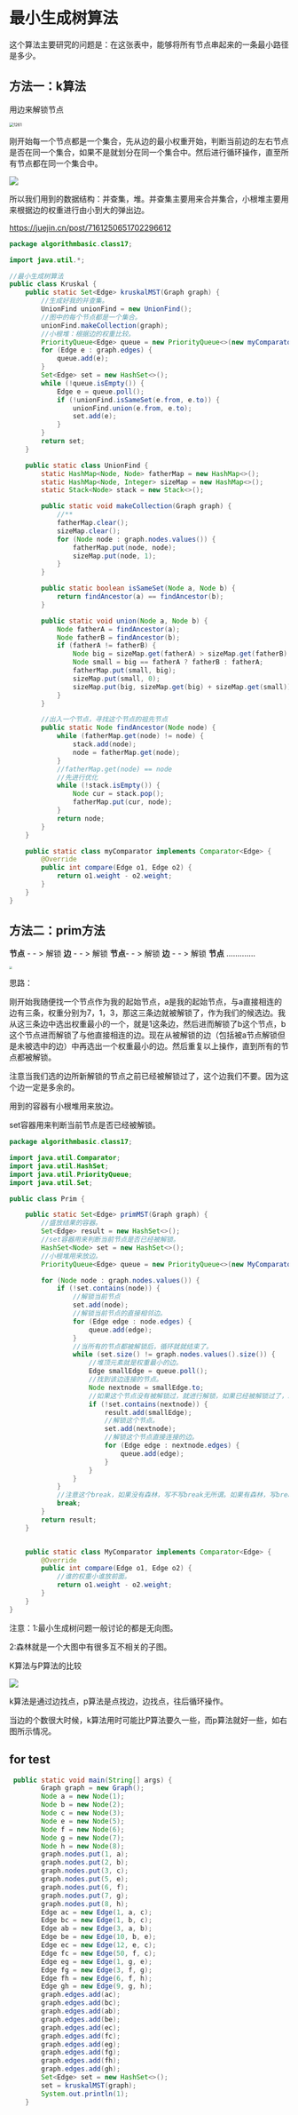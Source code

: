 

# 最小生成树算法

这个算法主要研究的问题是：在这张表中，能够将所有节点串起来的一条最小路径是多少。



## 方法一：k算法

用边来解锁节点

<img src="D:/%E4%BD%A0%E5%A5%BDJava/1261.png" alt="1261" style="zoom:50%;" />

刚开始每一个节点都是一个集合，先从边的最小权重开始，判断当前边的左右节点是否在同一个集合，如果不是就划分在同一个集合中。然后进行循环操作，直至所有节点都在同一个集合中。

![](D:/%E4%BD%A0%E5%A5%BDJava/1262.png)

所以我们用到的数据结构：并查集，堆。并查集主要用来合并集合，小根堆主要用来根据边的权重进行由小到大的弹出边。

https://juejin.cn/post/7161250651702296612

```java
package algorithmbasic.class17;

import java.util.*;

//最小生成树算法
public class Kruskal {
    public static Set<Edge> kruskalMST(Graph graph) {
        //生成好我的并查集。
        UnionFind unionFind = new UnionFind();
        //图中的每个节点都是一个集合。
        unionFind.makeCollection(graph);
        //小根堆：根据边的权重比较。
        PriorityQueue<Edge> queue = new PriorityQueue<>(new myComparator());
        for (Edge e : graph.edges) {
            queue.add(e);
        }
        Set<Edge> set = new HashSet<>();
        while (!queue.isEmpty()) {
            Edge e = queue.poll();
            if (!unionFind.isSameSet(e.from, e.to)) {
                unionFind.union(e.from, e.to);
                set.add(e);
            }
        }
        return set;
    }

    public static class UnionFind {
        static HashMap<Node, Node> fatherMap = new HashMap<>();
        static HashMap<Node, Integer> sizeMap = new HashMap<>();
        static Stack<Node> stack = new Stack<>();

        public static void makeCollection(Graph graph) {
            //**
            fatherMap.clear();
            sizeMap.clear();
            for (Node node : graph.nodes.values()) {
                fatherMap.put(node, node);
                sizeMap.put(node, 1);
            }
        }

        public static boolean isSameSet(Node a, Node b) {
            return findAncestor(a) == findAncestor(b);
        }

        public static void union(Node a, Node b) {
            Node fatherA = findAncestor(a);
            Node fatherB = findAncestor(b);
            if (fatherA != fatherB) {
                Node big = sizeMap.get(fatherA) > sizeMap.get(fatherB) ? fatherA : fatherB;
                Node small = big == fatherA ? fatherB : fatherA;
                fatherMap.put(small, big);
                sizeMap.put(small, 0);
                sizeMap.put(big, sizeMap.get(big) + sizeMap.get(small));
            }
        }

        //出入一个节点，寻找这个节点的祖先节点
        public static Node findAncestor(Node node) {
            while (fatherMap.get(node) != node) {
                stack.add(node);
                node = fatherMap.get(node);
            }
            //fatherMap.get(node) == node
            //先进行优化
            while (!stack.isEmpty()) {
                Node cur = stack.pop();
                fatherMap.put(cur, node);
            }
            return node;
        }
    }

    public static class myComparator implements Comparator<Edge> {
        @Override
        public int compare(Edge o1, Edge o2) {
            return o1.weight - o2.weight;
        }
    }
}
```



## 方法二：prim方法

**节点** -  -  > 解锁 **边** -  -  > 解锁  **节点**-  -  > 解锁 **边** -  -  > 解锁  **节点** .............

<img src="D:/%E4%BD%A0%E5%A5%BDJava/1298.png" style="zoom:30%;" />



思路：

刚开始我随便找一个节点作为我的起始节点，a是我的起始节点，与a直接相连的边有三条，权重分别为7，1，3，那这三条边就被解锁了，作为我们的候选边。我从这三条边中选出权重最小的一个，就是1这条边，然后进而解锁了b这个节点，b这个节点进而解锁了与他直接相连的边。现在从被解锁的边（包括被a节点解锁但是未被选中的边）中再选出一个权重最小的边。然后重复以上操作，直到所有的节点都被解锁。

注意当我们选的边所新解锁的节点之前已经被解锁过了，这个边我们不要。因为这个边一定是多余的。



用到的容器有小根堆用来放边。

set容器用来判断当前节点是否已经被解锁。



```java
package algorithmbasic.class17;

import java.util.Comparator;
import java.util.HashSet;
import java.util.PriorityQueue;
import java.util.Set;

public class Prim {

    public static Set<Edge> primMST(Graph graph) {
        //盛放结果的容器。
        Set<Edge> result = new HashSet<>();
        //set容器用来判断当前节点是否已经被解锁。
        HashSet<Node> set = new HashSet<>();
        //小根堆用来放边。
        PriorityQueue<Edge> queue = new PriorityQueue<>(new MyComparator());

        for (Node node : graph.nodes.values()) {
            if (!set.contains(node)) {
                //解锁当前节点
                set.add(node);
                //解锁当前节点的直接相邻边。
                for (Edge edge : node.edges) {
                    queue.add(edge);
                }
                //当所有的节点都被解锁后，循环就就结束了。
                while (set.size() != graph.nodes.values().size()) {
                    //堆顶元素就是权重最小的边。
                    Edge smallEdge = queue.poll();
                    //找到该边连接的节点。
                    Node nextnode = smallEdge.to;
                    //如果这个节点没有被解锁过，就进行解锁，如果已经被解锁过了，就继续弹出下一条边。
                    if (!set.contains(nextnode)) {
                        result.add(smallEdge);
                        //解锁这个节点。
                        set.add(nextnode);
                        //解锁这个节点直接连接的边。
                        for (Edge edge : nextnode.edges) {
                            queue.add(edge);
                        }
                    }
                }
            }
            //注意这个break，如果没有森林，写不写break无所谓。如果有森林，写break，
            break;
        }
        return result;
    }


    public static class MyComparator implements Comparator<Edge> {
        @Override
        public int compare(Edge o1, Edge o2) {
            //谁的权重小谁放前面。
            return o1.weight - o2.weight;
        }
    }
}
```





注意：1:最小生成树问题一般讨论的都是无向图。

2:森林就是一个大图中有很多互不相关的子图。







K算法与P算法的比较

![](D:/%E4%BD%A0%E5%A5%BDJava/1301.png)

k算法是通过边找点，p算法是点找边，边找点，往后循环操作。

当边的个数很大时候，k算法用时可能比P算法要久一些，而p算法就好一些，如右图所示情况。





## for test



```java
 public static void main(String[] args) {
        Graph graph = new Graph();
        Node a = new Node(1);
        Node b = new Node(2);
        Node c = new Node(3);
        Node e = new Node(5);
        Node f = new Node(6);
        Node g = new Node(7);
        Node h = new Node(8);
        graph.nodes.put(1, a);
        graph.nodes.put(2, b);
        graph.nodes.put(3, c);
        graph.nodes.put(5, e);
        graph.nodes.put(6, f);
        graph.nodes.put(7, g);
        graph.nodes.put(8, h);
        Edge ac = new Edge(1, a, c);
        Edge bc = new Edge(1, b, c);
        Edge ab = new Edge(3, a, b);
        Edge be = new Edge(10, b, e);
        Edge ec = new Edge(12, e, c);
        Edge fc = new Edge(50, f, c);
        Edge eg = new Edge(1, g, e);
        Edge fg = new Edge(3, f, g);
        Edge fh = new Edge(6, f, h);
        Edge gh = new Edge(9, g, h);
        graph.edges.add(ac);
        graph.edges.add(bc);
        graph.edges.add(ab);
        graph.edges.add(be);
        graph.edges.add(ec);
        graph.edges.add(fc);
        graph.edges.add(eg);
        graph.edges.add(fg);
        graph.edges.add(fh);
        graph.edges.add(gh);
        Set<Edge> set = new HashSet<>();
        set = kruskalMST(graph);
        System.out.println(1);
    }
```

